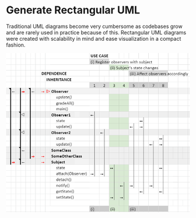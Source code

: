 Generate Rectangular UML
============

Traditional UML diagrams become very cumbersome as codebases grow and are rarely used in practice because of this. Rectangular UML diagrams were created with scalability in mind and ease visualization in a compact fashion.

![ruml example](./ruml_example_display.png)